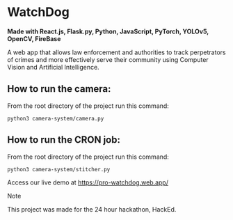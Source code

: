 # WatchDog
**Made with React.js, Flask.py, Python, JavaScript, PyTorch, YOLOv5, OpenCV, FireBase**

A web app that allows law enforcement and authorities to track perpetrators of crimes and more effectively serve their community using Computer Vision and Artificial Intelligence.

## How to run the camera:
From the root directory of the project run this command:
```
python3 camera-system/camera.py
``` 

## How to run the CRON job:
From the root directory of the project run this command:
```
python3 camera-system/stitcher.py
```

Access our live demo at https://pro-watchdog.web.app/

>[!NOTE]
>This project was made for the 24 hour hackathon, HackEd.

